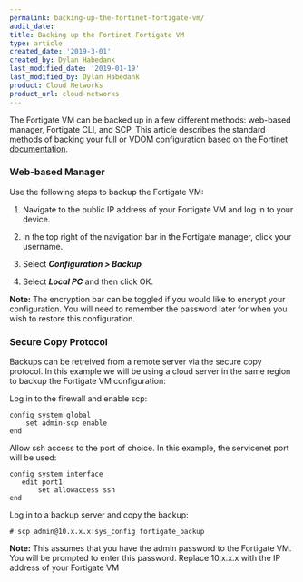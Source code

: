 ```yaml
---
permalink: backing-up-the-fortinet-fortigate-vm/
audit_date:
title: Backing up the Fortinet Fortigate VM
type: article
created_date: '2019-3-01'
created_by: Dylan Habedank
last_modified_date: '2019-01-19'
last_modified_by: Dylan Habedank
product: Cloud Networks
product_url: cloud-networks
---
```


The Fortigate VM can be backed up in a few different methods: web-based manager, 
Fortigate CLI, and SCP. This article describes the standard methods of 
backing your full or VDOM configuration based on the [Fortinet documentation](https://help.fortinet.com/fos50hlp/54/Content/FortiOS/fortigate-best-practices-54/Firmware/Performing_Config_Backup.htm). 

### Web-based Manager

Use the following steps to backup the Fortigate VM:

1. Navigate to the public IP address of your Fortigate VM and log in to your device.

2. In the top right of the navigation bar in the Fortigate manager, click your username.

3. Select ***Configuration > Backup***

4. Select ***Local PC*** and then click OK.


**Note:** The encryption bar can be toggled if you would like to encrypt 
your configuration. You will need to remember the password later for when 
you wish to restore this configuration.


### Secure Copy Protocol

Backups can be retreived from a remote server via the secure copy protocol. In this example we will be using a cloud server in the same region to backup the Fortigate VM configuration:

Log in to the firewall and enable scp:

    config system global
	    set admin-scp enable 
	end

Allow ssh access to the port of choice. In this example, the servicenet port will be used:

    config system interface
       edit port1
           set allowaccess ssh
    end

Log in to a backup server and copy the backup:

    # scp admin@10.x.x.x:sys_config fortigate_backup

**Note:** This assumes that you have the admin password to the Fortigate VM. You will be prompted to enter this password. Replace 10.x.x.x with the IP address of your Fortigate VM
